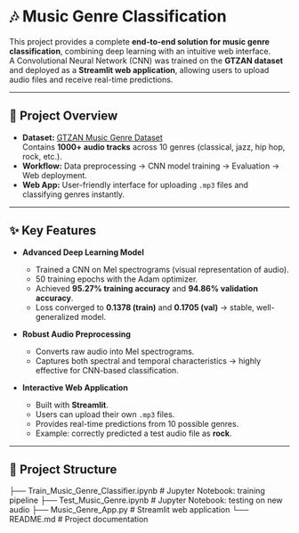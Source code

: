 # 🎶 Music Genre Classification

This project provides a complete **end-to-end solution for music genre classification**, combining deep learning with an intuitive web interface.  
A Convolutional Neural Network (CNN) was trained on the **GTZAN dataset** and deployed as a **Streamlit web application**, allowing users to upload audio files and receive real-time predictions.

---

## 📌 Project Overview

- **Dataset:** [GTZAN Music Genre Dataset](http://marsyas.info/downloads/datasets.html)  
  Contains **1000+ audio tracks** across 10 genres (classical, jazz, hip hop, rock, etc.).  
- **Workflow:** Data preprocessing → CNN model training → Evaluation → Web deployment.  
- **Web App:** User-friendly interface for uploading `.mp3` files and classifying genres instantly.  

---

## ✨ Key Features

- **Advanced Deep Learning Model**  
  - Trained a CNN on Mel spectrograms (visual representation of audio).  
  - 50 training epochs with the Adam optimizer.  
  - Achieved **95.27% training accuracy** and **94.86% validation accuracy**.  
  - Loss converged to **0.1378 (train)** and **0.1705 (val)** → stable, well-generalized model.  

- **Robust Audio Preprocessing**  
  - Converts raw audio into Mel spectrograms.  
  - Captures both spectral and temporal characteristics → highly effective for CNN-based classification.  

- **Interactive Web Application**  
  - Built with **Streamlit**.  
  - Users can upload their own `.mp3` files.  
  - Provides real-time predictions from 10 possible genres.  
  - Example: correctly predicted a test audio file as **rock**.  

---

## 📂 Project Structure
├── Train_Music_Genre_Classifier.ipynb # Jupyter Notebook: training pipeline
├── Test_Music_Genre.ipynb # Jupyter Notebook: testing on new audio
├── Music_Genre_App.py # Streamlit web application
└── README.md # Project documentation

